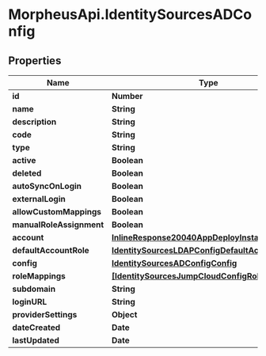 # MorpheusApi.IdentitySourcesADConfig

## Properties

Name | Type | Description | Notes
------------ | ------------- | ------------- | -------------
**id** | **Number** |  | [optional] 
**name** | **String** |  | [optional] 
**description** | **String** |  | [optional] 
**code** | **String** |  | [optional] 
**type** | **String** |  | [optional] 
**active** | **Boolean** |  | [optional] 
**deleted** | **Boolean** |  | [optional] 
**autoSyncOnLogin** | **Boolean** |  | [optional] 
**externalLogin** | **Boolean** |  | [optional] 
**allowCustomMappings** | **Boolean** |  | [optional] 
**manualRoleAssignment** | **Boolean** |  | [optional] 
**account** | [**InlineResponse20040AppDeployInstance**](InlineResponse20040AppDeployInstance.md) |  | [optional] 
**defaultAccountRole** | [**IdentitySourcesLDAPConfigDefaultAccountRole**](IdentitySourcesLDAPConfigDefaultAccountRole.md) |  | [optional] 
**config** | [**IdentitySourcesADConfigConfig**](IdentitySourcesADConfigConfig.md) |  | [optional] 
**roleMappings** | [**[IdentitySourcesJumpCloudConfigRoleMappings]**](IdentitySourcesJumpCloudConfigRoleMappings.md) |  | [optional] 
**subdomain** | **String** |  | [optional] 
**loginURL** | **String** |  | [optional] 
**providerSettings** | **Object** |  | [optional] 
**dateCreated** | **Date** |  | [optional] 
**lastUpdated** | **Date** |  | [optional] 


